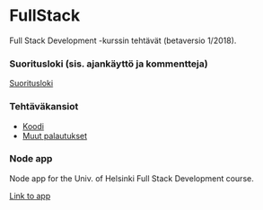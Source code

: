# FullStack
Full Stack Development -kurssin tehtävät (betaversio 1/2018).

### Suoritusloki (sis. ajankäyttö ja kommentteja)
[Suoritusloki](https://github.com/mikkokotola/FullStack/blob/master/suoritusloki.md)

### Tehtäväkansiot
  * [Koodi](https://github.com/mikkokotola/FullStack/tree/master/code)
  * [Muut palautukset](https://github.com/mikkokotola/FullStack/tree/master/otherAssignments)
  
### Node app
Node app for the Univ. of Helsinki Full Stack Development course.

[Link to app](https://infinite-sands-12997.herokuapp.com/)
